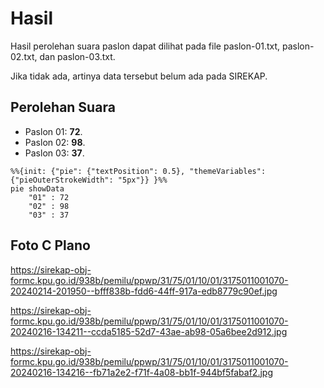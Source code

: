 # Hasil

Hasil perolehan suara paslon dapat dilihat pada file paslon-01.txt, paslon-02.txt, dan paslon-03.txt.

Jika tidak ada, artinya data tersebut belum ada pada SIREKAP.

## Perolehan Suara

 * Paslon 01: **72**.
 * Paslon 02: **98**.
 * Paslon 03: **37**.

```mermaid
%%{init: {"pie": {"textPosition": 0.5}, "themeVariables": {"pieOuterStrokeWidth": "5px"}} }%%
pie showData
    "01" : 72
    "02" : 98
    "03" : 37
```
## Foto C Plano

https://sirekap-obj-formc.kpu.go.id/938b/pemilu/ppwp/31/75/01/10/01/3175011001070-20240214-201950--bfff838b-fdd6-44ff-917a-edb8779c90ef.jpg

https://sirekap-obj-formc.kpu.go.id/938b/pemilu/ppwp/31/75/01/10/01/3175011001070-20240216-134211--ccda5185-52d7-43ae-ab98-05a6bee2d912.jpg

https://sirekap-obj-formc.kpu.go.id/938b/pemilu/ppwp/31/75/01/10/01/3175011001070-20240216-134216--fb71a2e2-f71f-4a08-bb1f-944bf5fabaf2.jpg
